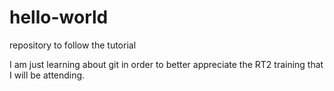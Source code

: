 # hello-world
repository to follow the tutorial

I am just learning about git in order to better appreciate the RT2 training that I will be attending.
